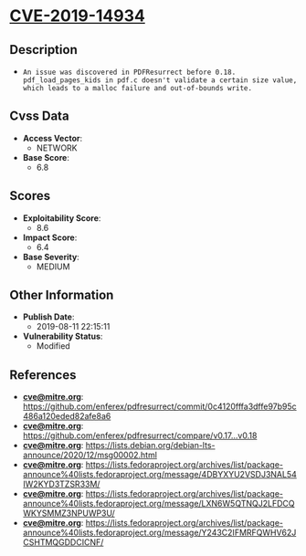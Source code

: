 
# [CVE-2019-14934](https://github.com/enferex/pdfresurrect/commit/0c4120fffa3dffe97b95c486a120eded82afe8a6)

## Description

- `An issue was discovered in PDFResurrect before 0.18. pdf_load_pages_kids in pdf.c doesn't validate a certain size value, which leads to a malloc failure and out-of-bounds write.`

## Cvss Data

- **Access Vector**:
  - NETWORK
- **Base Score**:
  - 6.8

## Scores

- **Exploitability Score**:
  - 8.6
- **Impact Score**:
  - 6.4
- **Base Severity**:
  - MEDIUM

## Other Information

- **Publish Date**:
  - 2019-08-11 22:15:11
- **Vulnerability Status**:
  - Modified

## References

- **cve@mitre.org**: https://github.com/enferex/pdfresurrect/commit/0c4120fffa3dffe97b95c486a120eded82afe8a6
- **cve@mitre.org**: https://github.com/enferex/pdfresurrect/compare/v0.17...v0.18
- **cve@mitre.org**: https://lists.debian.org/debian-lts-announce/2020/12/msg00002.html
- **cve@mitre.org**: https://lists.fedoraproject.org/archives/list/package-announce%40lists.fedoraproject.org/message/4DBYXYU2VSDJ3NAL54IW2KYD3TZSR33M/
- **cve@mitre.org**: https://lists.fedoraproject.org/archives/list/package-announce%40lists.fedoraproject.org/message/LXN6W5QTNQJ2LFDCQWKYSMMZ3NPUWP3U/
- **cve@mitre.org**: https://lists.fedoraproject.org/archives/list/package-announce%40lists.fedoraproject.org/message/Y243C2IFMRFQWHV62JCSHTMQGDDCICNF/
